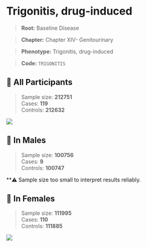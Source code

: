 # Trigonitis, drug-induced

> **Root:** Baseline Disease  

> **Chapter:** Chapter XIV- Genitourinary  

> **Phenotype:** Trigonitis, drug-induced  

> **Code:** `TRIGONITIS`

## 🧪 All Participants  
> Sample size: **212751**  
> Cases: **119**  
> Controls: **212632**
<img src="/Disease/Figures/ALL/Baseline/TRIGONITIS.png"/>
<CsvTable src="/Disease_Data/ALL/Baseline/LG_TRIGONITIS.csv" label="🔍 View full results" />

## 👨 In Males  
> Sample size: **100756**  
> Cases: **9**  
> Controls: **100747**

**⚠️ Sample size too small to interpret results reliably.

## 👩 In Females  
> Sample size: **111995**  
> Cases: **110**  
> Controls: **111885**
<img src="/Disease/Figures/Female/Baseline/TRIGONITIS.png"/>
<CsvTable src="/Disease_Data/Female/Baseline/LG_TRIGONITIS.csv" label="🔍 View full results" />
